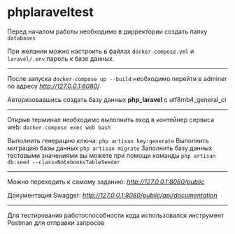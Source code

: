# phplaraveltest

Перед началом работы необходимо в дирректории создать папку `databases`

При желании можно настроить в файлах `docker-compose.yml` и `laravel/.env` пароль к базе данных.
____
После запуска `docker-compose up --build` необходимо перейти в adminer по адресу *http://127.0.0.1:6080/*

Авторизовавшись создать базу данных **php_laravel** c utf8mb4_general_ci
____
Открыв терминал необходимо выполнить вход в контейнер сервиса web: `docker-compose exec web bash`

Выполнить генерацию ключа: `php artisan key:generate`
Выполнить миграцию базы данных `php artisan migrate`
Заполнить базу данных тестовыми значениями вы можете при помощи команды `php artisan db:seed --class=NotebooksTableSeeder`
____
Можно переходить к самому заданию: *http://127.0.0.1:8080/public*

Документация Swagger: *http://127.0.0.1:8080/public/api/documentation*
____
Для тестирования работоспособности кода использовался инструмент Postman для отправки запросов
